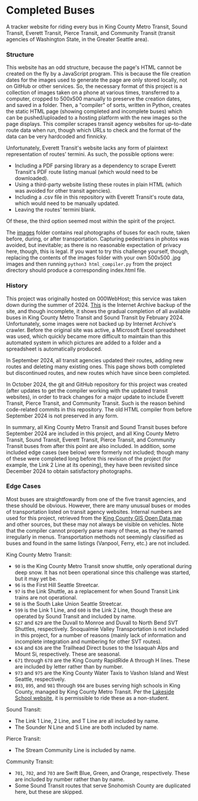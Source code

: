 # Completed Buses

A tracker website for riding every bus in King County Metro Transit, Sound Transit, Everett Transit, Pierce Transit, and Community Transit (transit agencies of Washington State, in the Greater Seattle area).

### Structure

This website has an odd structure, because the page's HTML cannot be created on the fly by a JavaScript program. This is because the file creation dates for the images used to generate the page are only stored locally, not on GitHub or other services. So, the necessary format of this project is a collection of images taken on a phone at various times, transferred to a computer, cropped to 500x500 manually to preserve the creation dates, and saved in a folder. Then, a "compiler" of sorts, written in Python, creates the static HTML page (showing completed and incomplete buses) which can be pushed/uploaded to a hosting platform with the new images so the page displays. This compiler scrapes transit agency websites for up-to-date route data when run, though which URLs to check and the format of the data can be very hardcoded and finnicky.

Unfortunately, Everett Transit's website lacks any form of plaintext representation of routes' termini. As such, the possible options were:
- Including a PDF parsing library as a dependency to scrape Everett Transit's PDF route listing manual (which would need to be downloaded).
- Using a third-party website listing these routes in plain HTML (which was avoided for other transit agencies).
- Including a .csv file in this repository with Everett Transit's route data, which would need to be manually updated.
- Leaving the routes' termini blank.

Of these, the third option seemed most within the spirit of the project.

The [images](images) folder contains real photographs of buses for each route, taken before, during, or after transportation. Capturing pedestrians in photos was avoided, but inevitable; as there is no reasonable expectation of privacy here, though, this is legal. If you want to try this challenge yourself, though, replacing the contents of the images folder with your own 500x500 .jpg images and then running `python3 html_compiler.py` from the project directory should produce a corresponding index.html file.

### History

This project was originally hosted on 000WebHost; this service was taken down during the summer of 2024. [This](https://web.archive.org/web/20240000000000*/https://6exagon.000webhostapp.com) is the Internet Archive backup of the site, and though incomplete, it shows the gradual completion of all available buses in King County Metro Transit and Sound Transit by February 2024. Unfortunately, some images were not backed up by Internet Archive's crawler. Before the original site was active, a Microsoft Excel spreadsheet was used, which quickly became more difficult to maintain than this automated system in which pictures are added to a folder and a spreadsheet is automatically produced.

In September 2024, all transit agencies updated their routes, adding new routes and deleting many existing ones. This page shows both completed but discontinued routes, and new routes which have since been completed.

In October 2024, the git and GitHub repository for this project was created (after updates to get the compiler working with the updated transit websites), in order to track changes for a major update to include Everett Transit, Pierce Transit, and Community Transit. Such is the reason behind code-related commits in this repository. The old HTML compiler from before September 2024 is not preserved in any form.

In summary, all King County Metro Transit and Sound Transit buses before September 2024 are included in this project, and all King County Metro Transit, Sound Transit, Everett Transit, Pierce Transit, and Community Transit buses from after this point are also included. In addition, some included edge cases (see below) were formerly not included; though many of these were completed long before this revision of the project (for example, the Link 2 Line at its opening), they have been revisited since December 2024 to obtain satisfactory photographs.

### Edge Cases

Most buses are straightfowardly from one of the five transit agencies, and these should be obvious. However, there are many unusual buses or modes of transportation listed on transit agency websites. Internal numbers are used for this project, retrieved from the [King County GIS Open Data map](https://gis-kingcounty.opendata.arcgis.com/datasets/51714753981a4c2695e603832c953551_2647) and other sources, but these may not always be visible on vehicles. Note that the compiler cannot properly parse many of these, as they're named irregularly in menus. Transportation methods not seemingly classified as buses and found in the same listings (Vanpool, Ferry, etc.) are not included.

King County Metro Transit:
- `90` is the King County Metro Transit snow shuttle, only operational during deep snow. It has not been operational since this challenge was started, but it may yet be.
- `96` is the First Hill Seattle Streetcar.
- `97` is the Link Shuttle, as a replacement for when Sound Transit Link trains are not operational.
- `98` is the South Lake Union Seattle Streetcar.
- `599` is the Link 1 Line, and `600` is the Link 2 Line, though these are operated by Sound Transit and included by name.
- `627` and `629` are the Duvall to Monroe and Duvall to North Bend SVT Shuttles, respectively. Snoqualmie Valley Transportation is not included in this project, for a number of reasons (mainly lack of information and incomplete integration and numbering for other SVT routes).
- `634` and `636` are the Trailhead Direct buses to the Issaquah Alps and Mount Si, respectively. These are seasonal.
- `671` through `678` are the King County RapidRide A through H lines. These are included by letter rather than by number.
- `973` and `975` are the King County Water Taxis to Vashon Island and West Seattle, respectively.
- `893`, `895`, and `981` through `994` are buses serving high schools in King County, managed by King County Metro Transit. Per the [Lakeside School website](https://www.lakesideschool.org/about-us/transportation), it is permissible to ride these as a non-student.

Sound Transit:
- The Link 1 Line, 2 Line, and T Line are all included by name.
- The Sounder N Line and S Line are both included by name.

Pierce Transit:
- The Stream Community Line is included by name.

Community Transit:
- `701`, `702`, and `703` are Swift Blue, Green, and Orange, respectively. These are included by number rather than by name.
- Some Sound Transit routes that serve Snohomish County are duplicated here, but these are skipped.
